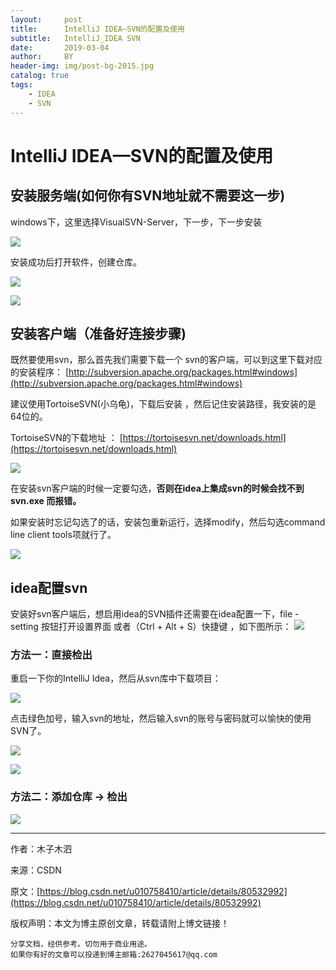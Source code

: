 ```yaml
---
layout:     post
title:      IntelliJ IDEA—SVN的配置及使用
subtitle:   IntelliJ_IDEA SVN
date:       2019-03-04
author:     BY
header-img: img/post-bg-2015.jpg
catalog: true
tags:
    - IDEA
    - SVN
---
```


# IntelliJ IDEA—SVN的配置及使用


## 安装服务端(如何你有SVN地址就不需要这一步)

windows下，这里选择VisualSVN-Server，下一步，下一步安装 

![](https://img-blog.csdn.net/20180601084338777?watermark/2/text/aHR0cHM6Ly9ibG9nLmNzZG4ubmV0L3UwMTA3NTg0MTA=/font/5a6L5L2T/fontsize/400/fill/I0JBQkFCMA==/dissolve/70)

安装成功后打开软件，创建仓库。 

![](https://img-blog.csdn.net/20180601084540430?watermark/2/text/aHR0cHM6Ly9ibG9nLmNzZG4ubmV0L3UwMTA3NTg0MTA=/font/5a6L5L2T/fontsize/400/fill/I0JBQkFCMA==/dissolve/70)

![](https://img-blog.csdn.net/20180601084714345?watermark/2/text/aHR0cHM6Ly9ibG9nLmNzZG4ubmV0L3UwMTA3NTg0MTA=/font/5a6L5L2T/fontsize/400/fill/I0JBQkFCMA==/dissolve/70)

## 安装客户端（准备好连接步骤)

既然要使用svn，那么首先我们需要下载一个 svn的客户端，可以到这里下载对应的安装程序：
[http://subversion.apache.org/packages.html#windows](http://subversion.apache.org/packages.html#windows)

建议使用TortoiseSVN(小乌龟)，下载后安装 ，然后记住安装路径，我安装的是64位的。

TortoiseSVN的下载地址 ： [https://tortoisesvn.net/downloads.html](https://tortoisesvn.net/downloads.html)

![](https://img-blog.csdn.net/20180601084910971?watermark/2/text/aHR0cHM6Ly9ibG9nLmNzZG4ubmV0L3UwMTA3NTg0MTA=/font/5a6L5L2T/fontsize/400/fill/I0JBQkFCMA==/dissolve/70)

在安装svn客户端的时候一定要勾选，**否则在idea上集成svn的时候会找不到 svn.exe 而报错。**

如果安装时忘记勾选了的话，安装包重新运行，选择modify，然后勾选command line client tools项就行了。 

![](https://img-blog.csdn.net/20180601084946389?watermark/2/text/aHR0cHM6Ly9ibG9nLmNzZG4ubmV0L3UwMTA3NTg0MTA=/font/5a6L5L2T/fontsize/400/fill/I0JBQkFCMA==/dissolve/70)


## idea配置svn

安装好svn客户端后，想启用idea的SVN插件还需要在idea配置一下，file - setting 按钮打开设置界面 或者（Ctrl + Alt + S）快捷键 ，如下图所示： 
![](https://img-blog.csdn.net/20180601085144370?watermark/2/text/aHR0cHM6Ly9ibG9nLmNzZG4ubmV0L3UwMTA3NTg0MTA=/font/5a6L5L2T/fontsize/400/fill/I0JBQkFCMA==/dissolve/70)

### 方法一：直接检出
重启一下你的IntelliJ Idea，然后从svn库中下载项目： 

![](https://img-blog.csdn.net/20180601085614232?watermark/2/text/aHR0cHM6Ly9ibG9nLmNzZG4ubmV0L3UwMTA3NTg0MTA=/font/5a6L5L2T/fontsize/400/fill/I0JBQkFCMA==/dissolve/70)

点击绿色加号，输入svn的地址，然后输入svn的账号与密码就可以愉快的使用SVN了。 
 
![](https://img-blog.csdn.net/20180601085657301?watermark/2/text/aHR0cHM6Ly9ibG9nLmNzZG4ubmV0L3UwMTA3NTg0MTA=/font/5a6L5L2T/fontsize/400/fill/I0JBQkFCMA==/dissolve/70)

![](https://img-blog.csdn.net/20180601085732621?watermark/2/text/aHR0cHM6Ly9ibG9nLmNzZG4ubmV0L3UwMTA3NTg0MTA=/font/5a6L5L2T/fontsize/400/fill/I0JBQkFCMA==/dissolve/70)

### 方法二：添加仓库 → 检出
![](https://img-blog.csdn.net/20180601093027314?watermark/2/text/aHR0cHM6Ly9ibG9nLmNzZG4ubmV0L3UwMTA3NTg0MTA=/font/5a6L5L2T/fontsize/400/fill/I0JBQkFCMA==/dissolve/70)

--------------------- 
作者：木子木泗 

来源：CSDN 

原文：[https://blog.csdn.net/u010758410/article/details/80532992](https://blog.csdn.net/u010758410/article/details/80532992) 

版权声明：本文为博主原创文章，转载请附上博文链接！


    分享文档，经供参考。切勿用于商业用途。
    如果你有好的文章可以投递到博主邮箱:2627045617@qq.com
